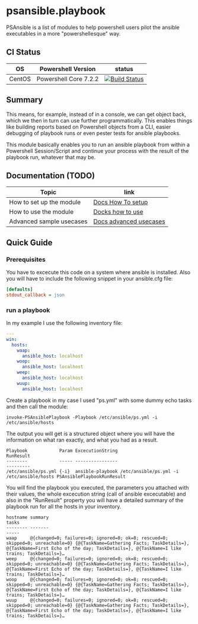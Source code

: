 # psansible.playbook
PSAnsible is a list of modules to help powershell users pilot the ansible executables in a more "powershellesque" way.

## CI Status
| OS | Powershell Version | status |
| ----------- | ----------- | ----------- |
| CentOS | Powershell Core 7.2.2       | [![Build Status](https://dev.azure.com/KevinBates0726/PSAnsible.Playbook/_apis/build/status/bateskevin.psansible.playbook?branchName=main)](https://dev.azure.com/KevinBates0726/PSAnsible.Playbook/_build/latest?definitionId=2&branchName=main)       |
## Summary

This means, for example, instead of <ANSIBLE OUTPUTFORMAT NAME> in a console, we can get object back, 
which we then in turn can use further programmatically. This enables things like building reports 
based on Powershell objects from a CLI, easier debugging of playbook runs or even pester tests for ansible playbooks.

This module basically enables you to run an ansible playbook from within a Powershell Session/Script and continue your process with the result of the playbook run, whatever that may be.

## Documentation (TODO)
| Topic      | link |
| ----------- | ----------- |
| How to set up the module       | [Docs How To setup](./Docs/HowToSetUpTheModule.MD)       |
| How to use the module   | [Docks how to use](./Docs/HowToUseTheModule.MD)        |
| Advanced sample usecases   | [Docs advanced usecases](./Docs/SampleUseCases.MD)        |

## Quick Guide

### Prerequisites

You have to excecute this code on a system where ansible is installed. Also you will have to include the following snippet
in your ansible.cfg file:

```ini
[defaults]
stdout_callback = json
```

### run a playbook

In my example I use the following inventory file:

```yml
---
win:
  hosts:
    waap:
      ansible_host: localhost
    woop:
      ansible_host: localhost 
    weep:
      ansible_host: localhost
    wuup:
      ansible_host: localhost
```

Create a playbook in my case I used "ps.yml" with some dummy echo tasks and then call the module:

```
invoke-PSAnsiblePlaybook -Playbook /etc/ansible/ps.yml -i /etc/ansible/hosts
```

The output you will get is a structured object where you will have the information on what ran exactly, 
and what you had as a result. 

```
Playbook            Param ExcecutionString                                           RunResult
--------            ----- ----------------                                           ---------
/etc/ansible/ps.yml {-i}  ansible-playbook /etc/ansible/ps.yml -i /etc/ansible/hosts PSAnsiblePlaybookRunResult
```

You will find the playbook you executed, the parameters you attached with their values, the whole excecution string 
(call of ansible excecutable) and also in the "RunResult" property you will have a detailed summary of the playbook 
run for all the hosts in your inventory.

```
hostname summary                                                                        tasks
-------- -------                                                                        -----
waap     @{changed=0; failures=0; ignored=0; ok=8; rescued=0; skipped=0; unreachable=0} {@{TaskName=Gathering Facts; TaskDetails=}, @{TaskName=First Echo of the day; TaskDetails=}, @{TaskName=I like trains; TaskDetails=}…
weep     @{changed=0; failures=0; ignored=0; ok=8; rescued=0; skipped=0; unreachable=0} {@{TaskName=Gathering Facts; TaskDetails=}, @{TaskName=First Echo of the day; TaskDetails=}, @{TaskName=I like trains; TaskDetails=}…
woop     @{changed=0; failures=0; ignored=0; ok=8; rescued=0; skipped=0; unreachable=0} {@{TaskName=Gathering Facts; TaskDetails=}, @{TaskName=First Echo of the day; TaskDetails=}, @{TaskName=I like trains; TaskDetails=}…
wuup     @{changed=0; failures=0; ignored=0; ok=8; rescued=0; skipped=0; unreachable=0} {@{TaskName=Gathering Facts; TaskDetails=}, @{TaskName=First Echo of the day; TaskDetails=}, @{TaskName=I like trains; TaskDetails=}…

```

